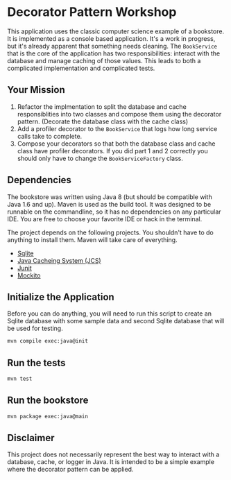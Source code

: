 Decorator Pattern Workshop
==========================
This application uses the classic computer science example of a bookstore.  It is implemented as a console based application.  It's a work in progress, but it's already apparent that something needs cleaning.  The `BookService` that is the core of the application has two responsibilities: interact with the database and manage caching of those values.  This leads to both a complicated implementation and complicated tests.

Your Mission
------------
1) Refactor the implmentation to split the database and cache responsiblities into two classes and compose them using the decorator pattern.  (Decorate the database class with the cache class)
2) Add a profiler decorator to the `BookService` that logs how long service calls take to complete.
3) Compose your decorators so that both the database class and cache class have profiler decorators.  If you did part 1 and 2 correctly you should only have to change the `BookServiceFactory` class.

Dependencies
------------
The bookstore was written using Java 8 (but should be compatible with Java 1.6 and up).  Maven is used as the build tool.  It was designed to be runnable on the commandline, so it has no dependencies on any particular IDE.  You are free to choose your favorite IDE or hack in the terminal.

The project depends on the following projects.  You shouldn't have to do anything to install them.  Maven will take care of everything.
* [Sqlite](https://www.sqlite.org/)
* [Java Cacheing System (JCS)](https://commons.apache.org/proper/commons-jcs/)
* [Junit](http://junit.org/junit4/)
* [Mockito](http://site.mockito.org/)

Initialize the Application
--------------------------
Before you can do anything, you will need to run this script to create an Sqlite database with some sample data and second Sqlite database that will be used for testing.

```bash
mvn compile exec:java@init
```

Run the tests
-------------
```bash
mvn test
```

Run the bookstore
-----------------
```bash
mvn package exec:java@main
```

Disclaimer
----------
This project does not necessarily represent the best way to interact with a database, cache, or logger in Java.  It is intended to be a simple example where the decorator pattern can be applied.
